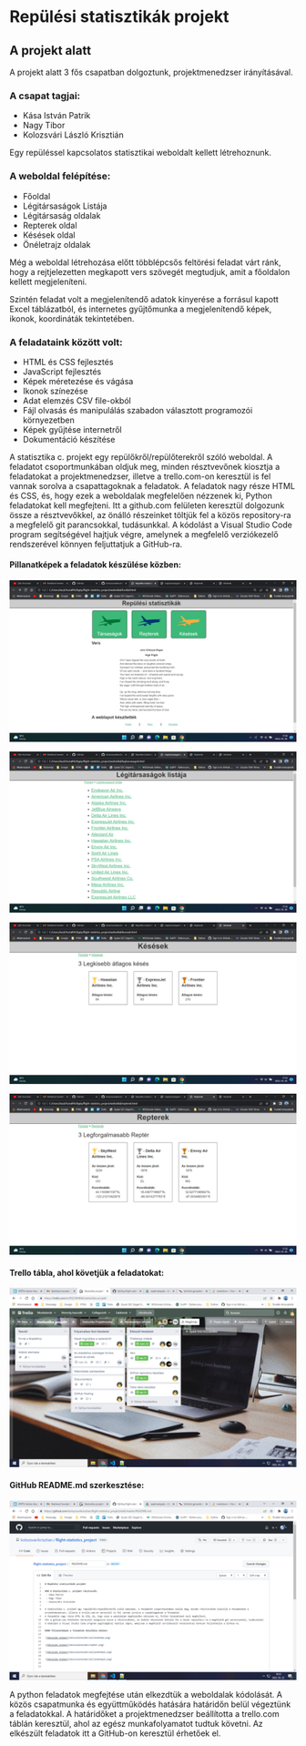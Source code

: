 # Repülési statisztikák projekt

## A projekt alatt

A projekt alatt 3 fős csapatban dolgoztunk, projektmenedzser irányításával.

### A csapat tagjai:

 - Kása István Patrik
 - Nagy Tibor
 - Kolozsvári László Krisztián
 
Egy repüléssel kapcsolatos statisztikai weboldalt kellett létrehoznunk.

### A weboldal felépítése:
 - Főoldal
 - Légitársaságok Listája
 - Légitársaság oldalak
 - Repterek oldal
 - Késések oldal
 - Önéletrajz oldalak
 
Még a weboldal létrehozása előtt többlépcsős feltörési feladat várt ránk, hogy a rejtjelezetten megkapott vers szövegét megtudjuk, amit a főoldalon kellett megjeleníteni.

Szintén feladat volt a megjelenítendő adatok kinyerése a forrásul kapott Excel táblázatból, és internetes gyűjtőmunka a megjelenítendő képek, ikonok, koordináták tekintetében.

### A feladataink között volt:

 - HTML és CSS fejlesztés
 - JavaScript fejlesztés
 - Képek méretezése és vágása
 - Ikonok színezése
 - Adat elemzés CSV file-okból
 - Fájl olvasás és manipulálás szabadon választott programozói környezetben
 - Képek gyűjtése internetről
 - Dokumentáció készítése 

A statisztika c. projekt egy repülőkről/repülőterekről szóló weboldal. A feladatot csoportmunkában oldjuk meg, minden résztvevőnek kiosztja a feladatokat a projektmenedzser, illetve a trello.com-on keresztül is fel vannak sorolva a csapattagoknak a feladatok.
A feladatok nagy része HTML és CSS, és, hogy ezek a weboldalak megfelelően nézzenek ki, Python feladatokat kell megfejteni.
Itt a github.com felületen keresztül dolgozunk össze a résztvevőkkel, az önálló részeinket töltjük fel a közös repository-ra a megfelelő git parancsokkal, tudásunkkal.
A kódolást a Visual Studio Code program segítségével hajtjuk végre, amelynek a megfelelő verziókezelő rendszerével könnyen feljuttatjuk a GitHub-ra.

#### Pillanatképek a feladatok készülése közben:

![Készülés közben](keszuleskozben/elsokep.png)

![Készülés közben](keszuleskozben/masodikkep.png)

![Készülés közben](keszuleskozben/harmadikkep.png)

![Készülés közben](keszuleskozben/negyedikkep.png)

#### Trello tábla, ahol követjük a feladatokat:

![Készülés közben](keszuleskozben/trellotabla.png)

#### GitHub README.md szerkesztése:

![Készülés közben](keszuleskozben/githubreadme.png)

A python feladatok megfejtése után elkezdtük a weboldalak kódolását. A közös csapatmunka és együttműködés hatására határidőn belül végeztünk a feladatokkal. A határidőket a projektmenedzser beállította a trello.com táblán keresztül, ahol az egész munkafolyamatot tudtuk követni.
Az elkészült feladatok itt a GitHub-on keresztül érhetőek el.
